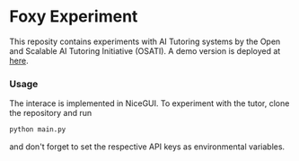# Foxy Experiment
This reposity contains experiments with AI Tutoring systems by the Open and Scalable AI Tutoring Initiative (OSATI). A demo version is deployed at [here](https://foxy.fly.dev).

### Usage
The interace is implemented in NiceGUI. To experiment with the tutor, clone the repository and run

```bash
python main.py
```

and don't forget to set the respective API keys as environmental variables.
